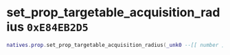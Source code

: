 # set_prop_targetable_acquisition_radius `0xE84EB2D5`

```lua
natives.prop.set_prop_targetable_acquisition_radius(_unk0 --[[ number ]], _unk1 --[[ number ]])
```